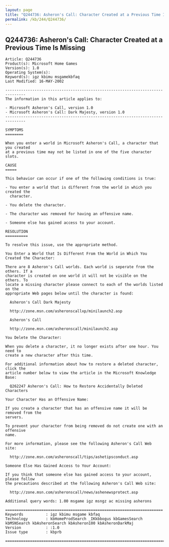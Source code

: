 ```yaml
---
layout: page
title: "Q244736: Asheron's Call: Character Created at a Previous Time Is Missing"
permalink: /kb/244/Q244736/
---
```


## Q244736: Asheron's Call: Character Created at a Previous Time Is Missing

	Article: Q244736
	Product(s): Microsoft Home Games
	Version(s): 1.0
	Operating System(s): 
	Keyword(s): igz kbimu msgamekbfaq
	Last Modified: 16-MAY-2002
	
	-------------------------------------------------------------------------------
	The information in this article applies to:
	
	- Microsoft Asheron's Call, version 1.0 
	- Microsoft Asheron's Call: Dark Majesty, version 1.0 
	-------------------------------------------------------------------------------
	
	SYMPTOMS
	========
	
	When you enter a world in Microsoft Asheron's Call, a character that you created
	at a previous time may not be listed in one of the five character slots.
	
	CAUSE
	=====
	
	This behavior can occur if one of the following conditions is true:
	
	- You enter a world that is different from the world in which you created the
	  character.
	
	- You delete the character.
	
	- The character was removed for having an offensive name.
	
	- Someone else has gained access to your account.
	
	RESOLUTION
	==========
	
	To resolve this issue, use the appropriate method.
	
	You Enter a World that Is Different From the World in Which You Created the Character:
	
	There are 8 Asheron's Call worlds. Each world is seperate from the others. If a
	character is created on one world it will not be visible on the others. To
	locate a missing character please connect to each of the worlds listed on the
	appropriate Web pages below until the character is found:
	
	  Asheron's Call Dark Majesty
	
	  http://zone.msn.com/asheronscallxp/minilaunch2.asp
	
	  Asheron's Call
	
	  http://zone.msn.com/asheronscall/minilaunch2.asp
	
	You Delete the Character:
	
	When you delete a character, it no longer exists after one hour. You need to
	create a new character after this time.
	
	For additional information about how to restore a deleted character, click the
	article number below to view the article in the Microsoft Knowledge Base:
	
	  Q262247 Asheron's Call: How to Restore Accidentally Deleted Characters
	
	Your Character Has an Offensive Name:
	
	If you create a character that has an offensive name it will be removed from the
	servers.
	
	To prevent your character from being removed do not create one with an offensive
	name.
	
	For more information, please see the following Asheron's Call Web site:
	
	  http://zone.msn.com/asheronscall/tips/ashetipsconduct.asp
	
	Someone Else Has Gained Access to Your Account:
	
	If you think that someone else has gained access to your account, please follow
	the precautions described at the following Asheron's Call Web site:
	
	  http://zone.msn.com/asheronscall/news/ashenewsprotect.asp
	
	Additional query words: 1.00 msgame igz msngz ac missing asherons
	
	======================================================================
	Keywords          : igz kbimu msgame kbfaq
	Technology        : kbHomeProdSearch _IKkbbogus kbGamesSearch kbMSNSearch kbAsheronSearch kbAsheron100 kbAsheronDarkMaj
	Version           : :1.0
	Issue type        : kbprb
	
	=============================================================================
	
